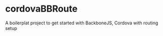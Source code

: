 cordovaBBRoute
==============

A boilerplat project to get started with BackboneJS, Cordova with routing setup

